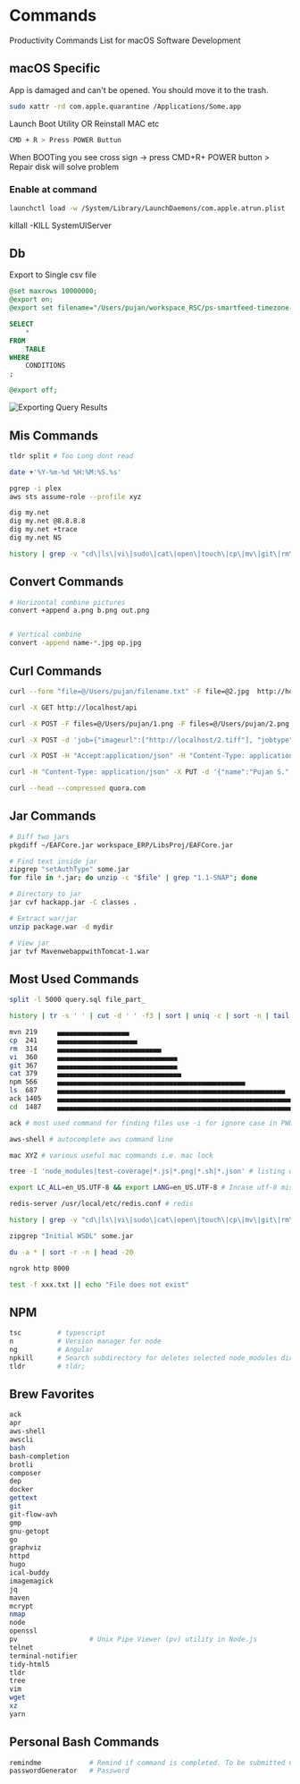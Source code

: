 # Commands
Productivity Commands List for macOS Software Development

## macOS Specific

App is damaged and can't be opened. You should move it to the trash.

```sh
sudo xattr -rd com.apple.quarantine /Applications/Some.app
```

Launch Boot Utility OR Reinstall MAC etc

```sh
CMD + R > Press POWER Buttun
```

When BOOTing you see cross sign -> press CMD+R+ POWER button > Repair disk will solve problem


### Enable at command

```sh
launchctl load -w /System/Library/LaunchDaemons/com.apple.atrun.plist
```

killall -KILL SystemUIServer

## Db

Export to Single csv file
```sql
@set maxrows 10000000;
@export on;
@export set filename="/Users/pujan/workspace_RSC/ps-smartfeed-timezone-service/manual-update/query_result.csv" CsvIncludeColumnHeader=false CsvColumnDelimiter=",";

SELECT
    * 
FROM
    TABLE
WHERE
    CONDITIONS
;

@export off;
```
![Exporting Query Results](http://confluence.dbvis.com/display/UG100/Exporting+Query+Results)


## Mis Commands

```sh
tldr split # Too Long dont read

date +'%Y-%m-%d %H:%M:%S.%s'

pgrep -i plex
aws sts assume-role --profile xyz

dig my.net
dig my.net @8.8.8.8
dig my.net +trace
dig my.net NS

history | grep -v "cd\|ls\|vi\|sudo\|cat\|open\|touch\|cp\|mv\|git\|rm\|npm\|ack\|pwd\|node\|code\|mkdir\|tsc"
```

## Convert Commands

```sh
# Horizontal combine pictures
convert +append a.png b.png out.png


# Vertical combine
convert -append name-*.jpg op.jpg
```

## Curl Commands

```sh
curl --form "file=@/Users/pujan/filename.txt" -F file=@2.jpg  http://host/api/

curl -X GET http://localhost/api

curl -X POST -F files=@/Users/pujan/1.png -F files=@/Users/pujan/2.png http://host/api/upload -v

curl -X POST -d 'job={"imageurl":["http://localhost/2.tiff"], "jobtype":"new"}' http://localhost/a/api/job/insert

curl -X POST -H "Accept:application/json" -H "Content-Type: application/json" -d '{"method":"ping", "client": {"version":"1.0", "platform":"fibble/1.0"}, "id":"id-01"}' "http://54.191.112.207:8080/ial/remote/jsonrpc"

curl -H "Content-Type: application/json" -X PUT -d '{"name":"Pujan S.","gender":"M"}' http://host/api/

curl --head --compressed quora.com
```

## Jar Commands

```sh
# Diff two jars
pkgdiff ~/EAFCore.jar workspace_ERP/LibsProj/EAFCore.jar

# Find text inside jar
zipgrep "setAuthType" some.jar
for file in *.jar; do unzip -c "$file" | grep "1.1-SNAP"; done

# Directory to jar
jar cvf hackapp.jar -C classes .

# Extract war/jar
unzip package.war -d mydir

# View jar
jar tvf MavenwebappwithTomcat-1.war
```

## Most Used Commands
```sh
split -l 5000 query.sql file_part_

history | tr -s ' ' | cut -d ' ' -f3 | sort | uniq -c | sort -n | tail | perl -lane 'print $F[1], "\t", $F[0], " ", "▄" x ($F[0] / 12)'

mvn	219     ▄▄▄▄▄▄▄▄▄▄▄▄▄▄▄▄▄▄
cp	241     ▄▄▄▄▄▄▄▄▄▄▄▄▄▄▄▄▄▄▄▄
rm	314     ▄▄▄▄▄▄▄▄▄▄▄▄▄▄▄▄▄▄▄▄▄▄▄▄▄▄
vi	360     ▄▄▄▄▄▄▄▄▄▄▄▄▄▄▄▄▄▄▄▄▄▄▄▄▄▄▄▄▄▄
git	367     ▄▄▄▄▄▄▄▄▄▄▄▄▄▄▄▄▄▄▄▄▄▄▄▄▄▄▄▄▄▄
cat	379     ▄▄▄▄▄▄▄▄▄▄▄▄▄▄▄▄▄▄▄▄▄▄▄▄▄▄▄▄▄▄▄
npm	566     ▄▄▄▄▄▄▄▄▄▄▄▄▄▄▄▄▄▄▄▄▄▄▄▄▄▄▄▄▄▄▄▄▄▄▄▄▄▄▄▄▄▄▄▄▄▄▄
ls	687     ▄▄▄▄▄▄▄▄▄▄▄▄▄▄▄▄▄▄▄▄▄▄▄▄▄▄▄▄▄▄▄▄▄▄▄▄▄▄▄▄▄▄▄▄▄▄▄▄▄▄▄▄▄▄▄▄▄
ack	1405    ▄▄▄▄▄▄▄▄▄▄▄▄▄▄▄▄▄▄▄▄▄▄▄▄▄▄▄▄▄▄▄▄▄▄▄▄▄▄▄▄▄▄▄▄▄▄▄▄▄▄▄▄▄▄▄▄▄▄▄▄▄▄▄▄▄▄▄▄▄▄▄▄▄
cd	1487    ▄▄▄▄▄▄▄▄▄▄▄▄▄▄▄▄▄▄▄▄▄▄▄▄▄▄▄▄▄▄▄▄▄▄▄▄▄▄▄▄▄▄▄▄▄▄▄▄▄▄▄▄▄▄▄▄▄▄▄▄▄▄▄▄▄▄▄▄▄▄▄▄▄▄▄▄▄▄▄▄▄▄▄▄▄▄▄

ack # most used command for finding files use -i for ignore case in PWD

aws-shell # autocomplete aws command line

mac XYZ # various useful mac commands i.e. mac lock

tree -I 'node_modules|test-coverage|*.js|*.png|*.sh|*.json' # listing of files in PWD

export LC_ALL=en_US.UTF-8 && export LANG=en_US.UTF-8 # Incase utf-8 missing from macOS terminal

redis-server /usr/local/etc/redis.conf # redis

history | grep -v "cd\|ls\|vi\|sudo\|cat\|open\|touch\|cp\|mv\|git\|rm\|npm\|ack\|pwd\|node\|code\|mkdir\|tsc\|switcher\|curl\|sleep\|ssh\|find\|which\|chmod\|assume.sh\|sed\|dig\|aws\|export\|brew\|history\|make\|history\|ps"

zipgrep "Initial WSDL" some.jar

du -a * | sort -r -n | head -20

ngrok http 8000

test -f xxx.txt || echo "File does not exist"
```

## NPM

```sh
tsc         # typescript
n           # Version manager for node
ng          # Angular
npkill      # Search subdirectory for deletes selected node_modules directory 
tldr        # tldr;
```

## Brew Favorites

```sh
ack
apr
aws-shell
awscli
bash
bash-completion
brotli
composer
dep
docker
gettext
git
git-flow-avh
gmp
gnu-getopt
go
graphviz
httpd
hugo
ical-buddy
imagemagick
jq
maven
mcrypt
nmap
node
openssl
pv                  # Unix Pipe Viewer (pv) utility in Node.js
telnet
terminal-notifier
tidy-html5
tldr
tree
vim
wget
xz
yarn
```

## Personal Bash Commands

```sh
remindme            # Remind if command is completed. To be submitted CMD && remindme
passwordGenerator   # Password
```